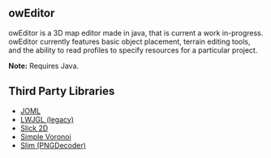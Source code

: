 <h2>owEditor</h2>
owEditor is a 3D map editor made in java, that is current a work in-progress. owEditor currently features basic object placement, terrain editing tools, and the ability to read profiles to specify resources for a particular project.

<b>Note:</b> Requires Java.

<h2>Third Party Libraries</h2>
<ul>
<li><a href="https://github.com/JOML-CI/JOML">JOML</a></li>
<li><a href="http://legacy.lwjgl.org/">LWJGL (legacy)</a></li>
<li><a href="http://slick.ninjacave.com/">Slick 2D</a></li>
<li><a href="http://sourceforge.net/projects/simplevoronoi/">Simple Voronoi</a></li>
<li><a href="https://github.com/mattdesl/slim/blob/master/slim/src/slim/texture/io/PNGDecoder.java">Slim (PNGDecoder)</a></li>
</ul>

